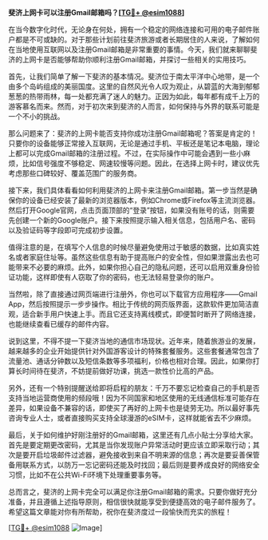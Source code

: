 **斐济上网卡可以注册Gmail邮箱吗？[[TG💪+ @esim1088](https://t.me/s/esim1088)]**

在当今数字化时代，无论身在何处，拥有一个稳定的网络连接和可用的电子邮件账户都是不可或缺的。对于那些计划前往斐济旅游或者长期居住的人来说，了解如何在当地使用互联网以及注册Gmail邮箱是非常重要的事情。今天，我们就来聊聊斐济的上网卡是否能够帮助你顺利注册Gmail邮箱，并探讨一些相关的实用技巧。

首先，让我们简单了解一下斐济的基本情况。斐济位于南太平洋中心地带，是一个由多个岛屿组成的美丽国度。这里的自然风光令人叹为观止，从碧蓝的大海到郁郁葱葱的热带雨林，每一处都充满了迷人的魅力。正因为如此，每年都有成千上万的游客慕名而来。然而，对于初次来到斐济的人而言，如何保持与外界的联系可能是一个不小的挑战。

那么问题来了：斐济的上网卡能否支持你成功注册Gmail邮箱呢？答案是肯定的！只要你的设备能够正常接入互联网，无论是通过手机、平板还是笔记本电脑，理论上都可以完成Gmail邮箱的注册过程。不过，在实际操作中可能会遇到一些小麻烦，比如信号强度不够稳定、网速较慢等问题。因此，在选择上网卡时，建议优先考虑那些口碑较好、覆盖范围广的服务商。

接下来，我们具体看看如何利用斐济的上网卡来注册Gmail邮箱。第一步当然是确保你的设备已经安装了最新的浏览器版本，例如Chrome或Firefox等主流浏览器。然后打开Google官网，点击页面顶部的“登录”按钮，如果没有账号的话，则需要先创建一个新的Google账户。接下来按照提示输入相关信息，包括用户名、密码以及验证码等字段即可完成初步设置。

值得注意的是，在填写个人信息的时候尽量避免使用过于敏感的数据，比如真实姓名或者家庭住址等。虽然这些信息有助于提高账户的安全性，但如果泄露出去也可能带来不必要的麻烦。此外，如果你担心自己的隐私问题，还可以启用双重身份验证功能，这样即使有人窃取了你的密码，也无法轻易登录你的账户。

当然啦，除了直接通过网页端进行注册外，你也可以下载官方应用程序——Gmail App，然后按照提示一步步操作。相比于传统的网页版界面，这款软件更加简洁直观，适合新手用户快速上手。而且它还支持离线模式，即便暂时断开了网络连接，也能继续查看已缓存的邮件内容。

说到这里，不得不提一下斐济当地的通信市场现状。近年来，随着旅游业的发展，越来越多的企业开始提供针对外国游客设计的特殊套餐服务。这些套餐通常包含了流量池、通话分钟数以及短信条数等多项福利，价格也相对合理。因此，如果你打算长时间待在斐济，不妨提前做好功课，挑选一款性价比高的产品。

另外，还有一个特别提醒送给即将启程的朋友：千万不要忘记检查自己的手机是否支持当地运营商使用的频段哦！因为不同国家和地区使用的无线通信标准可能存在差异，如果设备不兼容的话，即使买了再好的上网卡也是徒劳无功。所以最好事先咨询专业人士，或者直接购买支持全球漫游的eSIM卡，这样就能省去不少麻烦。

最后，关于如何维护好刚注册好的Gmail邮箱，这里还有几点小贴士分享给大家。首先是要定期更改密码，尤其是当你发现账户异常活动时更应该立即采取行动；其次是要开启垃圾邮件过滤器，避免接收到来自不明来源的信息；再次是要妥善保管备用联系方式，以防万一忘记密码还能及时找回；最后则是要养成良好的网络安全习惯，比如不在公共Wi-Fi环境下处理重要事务等。

总而言之，斐济的上网卡完全可以满足你注册Gmail邮箱的需求。只要你做好充分准备，并且遵循上述指导原则，相信很快就能享受到便捷高效的电子邮件服务了。希望这篇文章能对你有所帮助，祝你在斐济度过一段愉快而充实的旅程！

[[TG💪+ @esim1088](https://t.me/s/esim1088) ![Image](https://i.postimg.cc/4NQfJmqS/Snipaste-2025-05-13-00-14-12.png)]